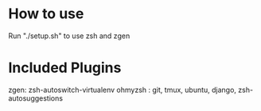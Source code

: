 # How to use

Run "./setup.sh" to use zsh and zgen

# Included Plugins
zgen: zsh-autoswitch-virtualenv
ohmyzsh : git, tmux, ubuntu, django, zsh-autosuggestions

